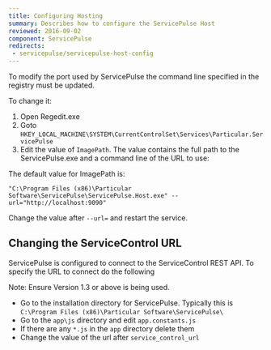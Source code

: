 ```yaml
---
title: Configuring Hosting
summary: Describes how to configure the ServicePulse Host
reviewed: 2016-09-02
component: ServicePulse
redirects:
 - servicepulse/servicepulse-host-config
---
```


To modify the port used by ServicePulse the command line specified in the registry must be updated.

To change it:

 1. Open Regedit.exe
 1. Goto `HKEY_LOCAL_MACHINE\SYSTEM\CurrentControlSet\Services\Particular.ServicePulse`
 1. Edit the value of `ImagePath`. The value contains the full path to the ServicePulse.exe and a command line of the URL to use:

The default value for ImagePath is:

```dos
"C:\Program Files (x86)\Particular Software\ServicePulse\ServicePulse.Host.exe" --url="http://localhost:9090"
```

Change the value after `--url=` and restart the service.


## Changing the ServiceControl URL

ServicePulse is configured to connect to the ServiceControl REST API. To specify the URL to connect do  the following

Note: Ensure Version 1.3 or above is being used.

 * Go to the installation directory for ServicePulse. Typically this is `C:\Program Files (x86)\Particular Software\ServicePulse\`
 * Go to the `app\js` directory and edit `app.constants.js`
 * If there are any `*.js` in the `app` directory delete them
 * Change the value of the url after `service_control_url`